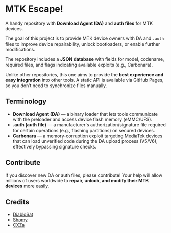# MTK Escape!
A handy repository with **Download Agent (DA)** and **auth files** for MTK devices.

The goal of this project is to provide MTK device owners with DA and `.auth` files to improve device repairability, unlock bootloaders, or enable further modifications.

The repository includes a **JSON database** with fields for model, codename, required files, and flags indicating available exploits (e.g., Carbonara).

Unlike other repositories, this one aims to provide the **best experience and easy integration** into other tools. A static API is available via GitHub Pages, so you don’t need to synchronize files manually.

## Terminology
- **Download Agent (DA)** — a binary loader that lets tools communicate with the preloader and access device flash memory (eMMC/UFS).
- **.auth (auth file)** — a manufacturer's authorization/signature file required for certain operations (e.g., flashing partitions) on secured devices.
- **Carbonara** — a memory-corruption exploit targeting MediaTek devices that can load unverified code during the DA upload process (V5/V6), effectively bypassing signature checks.

## Contribute
If you discover new DA or auth files, please contribute!
Your help will allow millions of users worldwide to **repair, unlock, and modify their MTK devices** more easily.

## Credits
- [DiabloSat](https://github.com/progzone122)
- [Shomy](https://github.com/shomykohai)
- [CXZa](https://github.com/cxzstuff)
